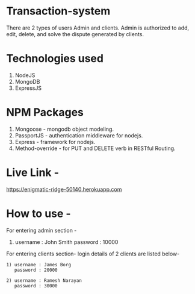 # Transaction-system
 There are 2 types of users Admin and clients.
 Admin is authorized to add, edit, delete, and solve the dispute generated by clients.
 
# Technologies used 
  1) NodeJS
  2) MongoDB
  3) ExpressJS
  
# NPM Packages
  1) Mongoose - mongodb object modeling.
  2) PassportJS - authentication middleware for nodejs.
  3) Express - framework for nodejs.
  4) Method-override - for PUT and DELETE verb in RESTful Routing.
# Live Link -
  https://enigmatic-ridge-50140.herokuapp.com

# How to use -
For entering admin section -

  1) username : John Smith
     password : 10000
  
For entering clients section-
  login details of 2 clients are listed below-
    
    1) username : James Borg 
       password : 20000
    
    2) username : Ramesh Narayan
       password : 30000

  
